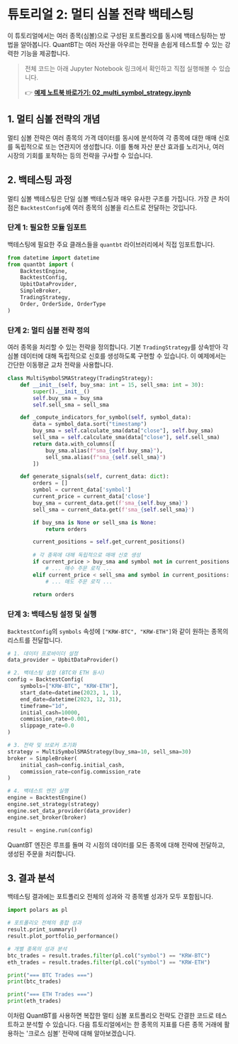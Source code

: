 # 튜토리얼 2: 멀티 심볼 전략 백테스팅

이 튜토리얼에서는 여러 종목(심볼)으로 구성된 포트폴리오를 동시에 백테스팅하는 방법을 알아봅니다. QuantBT는 여러 자산을 아우르는 전략을 손쉽게 테스트할 수 있는 강력한 기능을 제공합니다.

> 전체 코드는 아래 Jupyter Notebook 링크에서 확인하고 직접 실행해볼 수 있습니다.
>
> 👉 **[예제 노트북 바로가기: 02_multi_symbol_strategy.ipynb](../examples/02_multi_symbol_strategy.ipynb)**

## 1. 멀티 심볼 전략의 개념

멀티 심볼 전략은 여러 종목의 가격 데이터를 동시에 분석하여 각 종목에 대한 매매 신호를 독립적으로 또는 연관지어 생성합니다. 이를 통해 자산 분산 효과를 노리거나, 여러 시장의 기회를 포착하는 등의 전략을 구사할 수 있습니다.

## 2. 백테스팅 과정

멀티 심볼 백테스팅은 단일 심볼 백테스팅과 매우 유사한 구조를 가집니다. 가장 큰 차이점은 `BacktestConfig`에 여러 종목의 심볼을 리스트로 전달하는 것입니다.

### 단계 1: 필요한 모듈 임포트

백테스팅에 필요한 주요 클래스들을 `quantbt` 라이브러리에서 직접 임포트합니다.

```python
from datetime import datetime
from quantbt import (
    BacktestEngine,
    BacktestConfig,
    UpbitDataProvider,
    SimpleBroker,
    TradingStrategy,
    Order, OrderSide, OrderType
)
```

### 단계 2: 멀티 심볼 전략 정의

여러 종목을 처리할 수 있는 전략을 정의합니다. 기본 `TradingStrategy`를 상속받아 각 심볼 데이터에 대해 독립적으로 신호를 생성하도록 구현할 수 있습니다. 이 예제에서는 간단한 이동평균 교차 전략을 사용합니다.

```python
class MultiSymbolSMAStrategy(TradingStrategy):
    def __init__(self, buy_sma: int = 15, sell_sma: int = 30):
        super().__init__()
        self.buy_sma = buy_sma
        self.sell_sma = sell_sma

    def _compute_indicators_for_symbol(self, symbol_data):
        data = symbol_data.sort("timestamp")
        buy_sma = self.calculate_sma(data["close"], self.buy_sma)
        sell_sma = self.calculate_sma(data["close"], self.sell_sma)
        return data.with_columns([
            buy_sma.alias(f"sma_{self.buy_sma}"),
            sell_sma.alias(f"sma_{self.sell_sma}")
        ])

    def generate_signals(self, current_data: dict):
        orders = []
        symbol = current_data['symbol']
        current_price = current_data['close']
        buy_sma = current_data.get(f'sma_{self.buy_sma}')
        sell_sma = current_data.get(f'sma_{self.sell_sma}')

        if buy_sma is None or sell_sma is None:
            return orders

        current_positions = self.get_current_positions()
        
        # 각 종목에 대해 독립적으로 매매 신호 생성
        if current_price > buy_sma and symbol not in current_positions:
            # ... 매수 주문 로직 ...
        elif current_price < sell_sma and symbol in current_positions:
            # ... 매도 주문 로직 ...
            
        return orders
```

### 단계 3: 백테스팅 설정 및 실행

`BacktestConfig`의 `symbols` 속성에 `["KRW-BTC", "KRW-ETH"]`와 같이 원하는 종목의 리스트를 전달합니다.

```python
# 1. 데이터 프로바이더 설정
data_provider = UpbitDataProvider()

# 2. 백테스팅 설정 (BTC와 ETH 동시)
config = BacktestConfig(
    symbols=["KRW-BTC", "KRW-ETH"],
    start_date=datetime(2023, 1, 1),
    end_date=datetime(2023, 12, 31),
    timeframe="1d",
    initial_cash=10000,
    commission_rate=0.001,
    slippage_rate=0.0
)

# 3. 전략 및 브로커 초기화
strategy = MultiSymbolSMAStrategy(buy_sma=10, sell_sma=30)
broker = SimpleBroker(
    initial_cash=config.initial_cash,
    commission_rate=config.commission_rate
)

# 4. 백테스트 엔진 실행
engine = BacktestEngine()
engine.set_strategy(strategy)
engine.set_data_provider(data_provider)
engine.set_broker(broker)

result = engine.run(config)
```

QuantBT 엔진은 루프를 돌며 각 시점의 데이터를 모든 종목에 대해 전략에 전달하고, 생성된 주문을 처리합니다.

## 3. 결과 분석

백테스팅 결과에는 포트폴리오 전체의 성과와 각 종목별 성과가 모두 포함됩니다.

```python
import polars as pl

# 포트폴리오 전체의 종합 성과
result.print_summary()
result.plot_portfolio_performance()

# 개별 종목의 성과 분석
btc_trades = result.trades.filter(pl.col("symbol") == "KRW-BTC")
eth_trades = result.trades.filter(pl.col("symbol") == "KRW-ETH")

print("=== BTC Trades ===")
print(btc_trades)

print("=== ETH Trades ===")
print(eth_trades)
```

이처럼 QuantBT를 사용하면 복잡한 멀티 심볼 포트폴리오 전략도 간결한 코드로 테스트하고 분석할 수 있습니다. 다음 튜토리얼에서는 한 종목의 지표를 다른 종목 거래에 활용하는 '크로스 심볼' 전략에 대해 알아보겠습니다. 